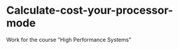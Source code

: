 Calculate-cost-your-processor-mode
==================================

Work for the course "High Performance Systems"
